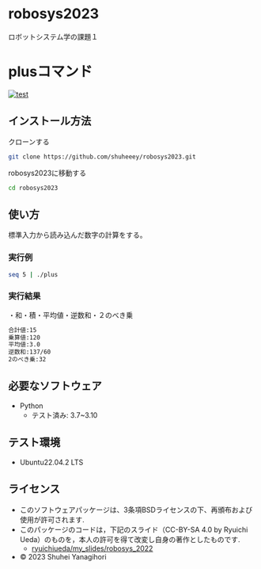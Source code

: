 # robosys2023
ロボットシステム学の課題１

# plusコマンド
[![test](https://github.com/shuheeey/robosys2023/actions/workflows/test.yml/badge.svg)](https://github.com/shuheeey/robosys2023/actions/workflows/test.yml)

## インストール方法
クローンする
```bash
git clone https://github.com/shuheeey/robosys2023.git
```
robosys2023に移動する
```bash
cd robosys2023
```

## 使い方
標準入力から読み込んだ数字の計算をする。
### 実行例
```bash
seq 5 | ./plus
```
### 実行結果
・和・積・平均値・逆数和・２のべき乗
```bash
合計値:15
乗算値:120
平均値:3.0
逆数和:137/60
2のべき乗:32
```

## 必要なソフトウェア
* Python
  * テスト済み: 3.7~3.10

## テスト環境
* Ubuntu22.04.2 LTS

## ライセンス
* このソフトウェアパッケージは、3条項BSDライセンスの下、再頒布および使用が許可されます.
* このパッケージのコードは，下記のスライド（CC-BY-SA 4.0 by Ryuichi Ueda）のものを，本人の許可を得て改変し自身の著作としたものです.
  * [ryuichiueda/my_slides/robosys_2022](https://github.com/ryuichiueda/my_slides/blob/master/robosys_2022)
* © 2023 Shuhei Yanagihori

